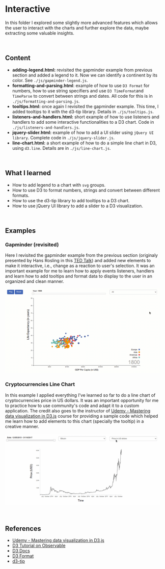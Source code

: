 # Interactive

In this folder I explored some slightly more advanced features which allows the user to interact with the charts and further explore the data, maybe extracting some valuable insights. 

<br>

## Content

- **adding-legend.html:** revisited the gapminder example from previous section and added a legend to it. Now we can identify a continent by its color. See `./js/gapminder-legend.js`.
- **formatting-and-parsing.html**: example of how to use `D3 Format` for numbers, how to use string specifiers and use `D3 TimeFormat`and `TimeParse` to convert between strings and dates. All code for this is in `./js/formatting-and-parsing.js`.
- **tooltips.html:** once again I revisited the gapminder example. This time, I added tooltips to it with the d3-tip library. Details in `./js/tooltips.js`.
- **listeners-and-handlers.html:** short example of how to use listeners and handlers to add some interactive functionalities to a D3 chart. Code in `./js/listeners-and-handlers.js`.
- **jquery-slider.html:** example of how to add a UI slider using `jQuery UI library`. Complete code in `./js/jquery-slider.js`.
- **line-chart.html:** a short example of how to do a simple line chart in D3, using `d3.line`. Details are in `./js/line-chart.js`.



<br>

## What I learned

- How to add legend to a chart with `svg` groups.
- How to use D3 to format numbers, strings and convert between different formats. 
- How to use the d3-tip library to add tooltips to a D3 chart.
- How to use jQuery UI library to add a slider to a D3 visualization. 


<br>

## Examples

### Gapminder (revisited)

Here I revisited the gapminder example from the previous section (originaly presented by Hans Rosling in this [TED Talk](https://www.youtube.com/watch?v=hVimVzgtD6w&t=5s)) and added new elements to make it interactive, i.e., change as a reaction to user's selection. It was an important example for me to learn how to apply events listeners, handlers and learn how to add tooltips and format data to display to the user in an organized and clean manner.

<p align='center'>
    <img src="./prints/gapminder.gif"> 
</p>

### Cryptocurrencies Line Chart 

In this example I applied everything I've learned so far to do a line chart of cryptocurrencies price in US dollars. It was an important opportunity for me to practice how to use community's code and adapt it to a custom application. The credit also goes to the instructor of  [Udemy - Mastering data visualization in D3.js](https://www.udemy.com/course/masteringd3js) course for providing a sample code which helped me learn how to add elements to this chart (specially the tooltip) in a creative manner.

<p align='center'>
    <img src="./prints/bitcoin.gif"> 
</p>




<br>


## References

- [Udemy - Mastering data visualization in D3.js](https://www.udemy.com/course/masteringd3js)
- [D3 Tutorial on Observable](https://observablehq.com/@d3/learn-d3)
- [D3 Docs](https://github.com/d3/d3/wiki)
- [D3 Format](https://github.com/d3/d3-format)
- [d3-tip](https://github.com/caged/d3-tip)
